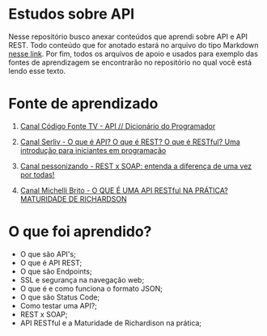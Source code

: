 # Estudos sobre API
 Nesse repositório busco anexar conteúdos que aprendi sobre API e API REST.
 Todo conteúdo que for anotado estará no arquivo do tipo Markdown [nesse link](https://github.com/LuanTMoura/Java-Development-Content/blob/main/Content/Courses/Study-Java-API/API%20and%20API%20Rest%20Study.md). Por fim, todos os arquivos de apoio e usados para exemplo das fontes de aprendizagem se encontrarão no repositório no qual você está lendo esse texto.

# Fonte de aprendizado

01. [Canal Código Fonte TV - API // Dicionário do Programador](https://www.youtube.com/watch?v=vGuqKIRWosk&pp=ygUDYXBp)

02. [Canal Serliv - O que é API? O que é REST? O que é RESTful? Uma introdução para iniciantes em programação](https://www.youtube.com/watch?v=umaXYEbd5vA)

03. [Canal pessonizando - REST x SOAP: entenda a diferença de uma vez por todas!](https://www.youtube.com/watch?v=YWPT2UOxbUg&t=276s)

04. [Canal Michelli Brito - O QUE É UMA API RESTful NA PRÁTICA? MATURIDADE DE RICHARDSON](https://www.youtube.com/watch?v=P92SBaN42mQ)

# O que foi aprendido?
- O que são API's;
- O que é API REST;
- O que são Endpoints;
- SSL e segurança na navegação web;
- O que é e como funciona o formato JSON;
- O que são Status Code;
- Como testar uma API?;
- REST x SOAP;
- API RESTful e a Maturidade de Richardison na prática;
